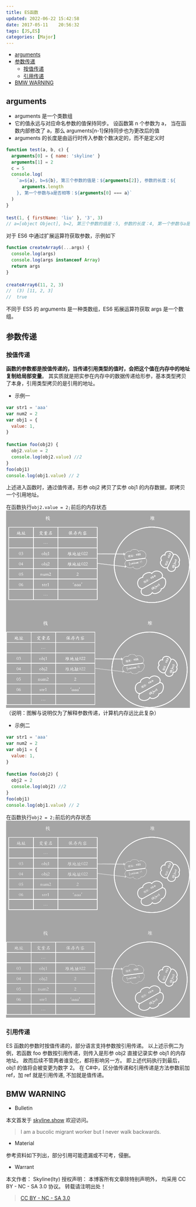 ```yaml
---
title: ES函数
updated: 2022-06-22	15:42:58
date: 2017-05-11	20:56:32
tags: [JS,ES]
categories: [Major]
---
```

            
            

<!-- @import "[TOC]" {cmd="toc" depthFrom=1 depthTo=6 orderedList=false} -->

<!-- code_chunk_output -->

  - [arguments](#arguments)
  - [参数传递](#参数传递)
    - [按值传递](#按值传递)
    - [引用传递](#引用传递)
  - [BMW WARNING](#bmw-warning)


<!-- /code_chunk_output -->

## arguments

- arguments 是一个类数组
- 它的值永远与对应命名参数的值保持同步。
  设函数第 n 个参数为 a， 当在函数内部修改了 a，那么 arguments[n-1]保持同步也为更改后的值
- arguments 的长度是由运行时传入参数个数决定的，而不是定义时

```js
function test(a, b, c) {
  arguments[0] = { name: 'skyline' }
  arguments[1] = 2
  c = 5
  console.log(
    `a=${a}, b=${b}, 第三个参数的值是：${arguments[2]}, 参数的长度：${
      arguments.length
    }, 第一个参数与a是否相等：${arguments[0] === a}`
  )
}

test(1, { firstName: 'liu' }, '3', 3)
// a=[object Object], b=2, 第三个参数的值是：5, 参数的长度：4, 第一个参数与a是否相等：true
```

对于 ES6 中通过扩展运算符获取参数，示例如下

```js
function createArray6(...args) {
  console.log(args)
  console.log(args instanceof Array)
  return args
}

createArray6(11, 2, 3)
//  (3) [11, 2, 3]
//  true
```

不同于 ES5 的 arguments 是一种类数组，ES6 拓展运算符获取 args 是一个数组。

## 参数传递

### 按值传递
<!--more-->

**函数的参数都是按值传递的，当传递引用类型的值时，会把这个值在内存中的地址复制给局部变量**。
其实质就是把实参在内存中的数据传递给形参，基本类型拷贝了本身，引用类型拷贝的是引用的地址。

- 示例一

```js
var str1 = 'aaa'
var num2 = 2
var obj1 = {
  value: 1,
}

function foo(obj2) {
  obj2.value = 2
  console.log(obj2.value) //2
}
foo(obj1)
console.log(obj1.value) // 2
```

上述进入函数时，通过值传递，形参 obj2 拷贝了实参 obj1 的内存数据，即拷贝一个引用地址。

在函数执行`obj2.value = 2;`前后的内存状态
![ES函数20220613193938](https://raw.githubusercontent.com/skylinety/blog-pics/master/imgs/ES%E5%87%BD%E6%95%B020220613193938.png)
（说明：图解与说明仅为了解释参数传递，计算机内存远比此复杂）

- 示例二

```js
var str1 = 'aaa'
var num2 = 2
var obj1 = {
  value: 1,
}

function foo(obj2) {
  obj2 = 2
  console.log(obj2) //2
}
foo(obj1)
console.log(obj1.value) // 2
```

在函数执行`obj2 = 2;`前后的内存状态
![ES函数20220613194012](https://raw.githubusercontent.com/skylinety/blog-pics/master/imgs/ES%E5%87%BD%E6%95%B020220613194012.png)

### 引用传递

ES 函数的参数时按值传递的，部分语言支持参数按引用传递。
以上述示例二为例，若函数 foo 参数按引用传递，则传入是形参 obj2 直接记录实参 obj1 的内存地址。
故而后续不管两者谁变化，都将影响另一方。
即上述代码执行到最后，obj1 的值将会被变更为数字 2。
在 C#中，区分值传递和引用传递是方法参数前加 ref，加 ref 就是引用传递, 不加就是值传递。

## BMW WARNING

- Bulletin

本文首发于 [skyline.show](http://www.skyline.show) 欢迎访问。

> I am a bucolic migrant worker but I never walk backwards.

- Material

参考资料如下列出，部分引用可能遗漏或不可考，侵删。

>

- Warrant

本文作者： Skyline(lty)
授权声明： 本博客所有文章除特别声明外， 均采用 CC BY - NC - SA 3.0 协议。 转载请注明出处！

> [CC BY - NC - SA 3.0](https://creativecommons.org/licenses/by-nc-sa/3.0/deed.zh)
